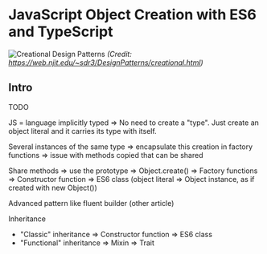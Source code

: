 JavaScript Object Creation with ES6 and TypeScript
=======

![Creational Design Patterns](1-patterns.jpg)
_(Credit: https://web.njit.edu/~sdr3/DesignPatterns/creational.html)_

## Intro

TODO

JS = language implicitly typed
=> No need to create a "type". Just create an object literal and it carries its type with itself.

Several instances of the same type
=> encapsulate this creation in factory functions
=> issue with methods copied that can be shared

Share methods => use the prototype
=> Object.create()
=> Factory functions
=> Constructor function
=> ES6 class (object literal => Object instance, as if created with new Object())

Advanced pattern like fluent builder (other article)

Inheritance
- "Classic" inheritance
  => Constructor function
  => ES6 class
- "Functional" inheritance
  => Mixin
  => Trait
